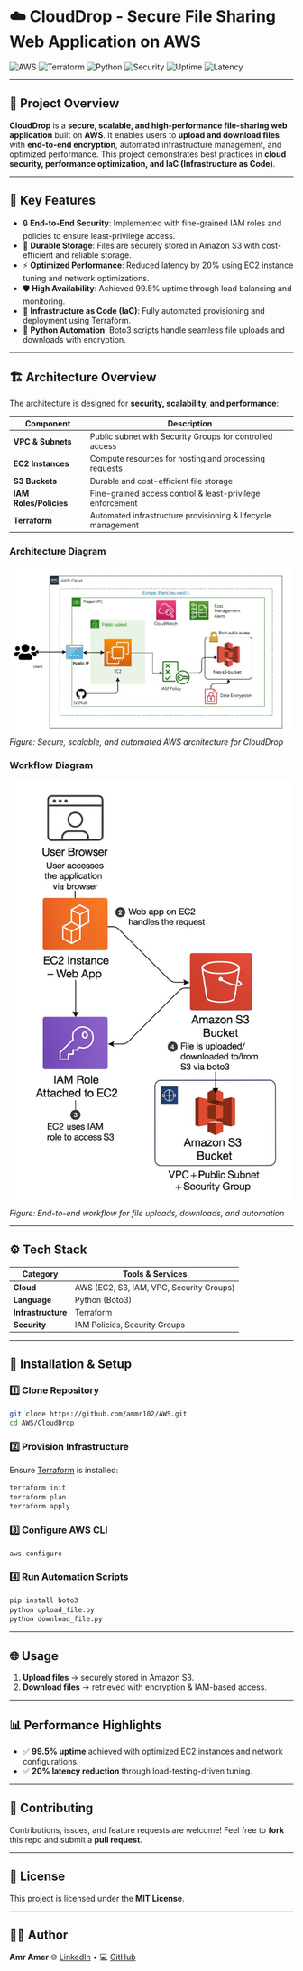 # ☁️ CloudDrop - Secure File Sharing Web Application on AWS

![AWS](https://img.shields.io/badge/AWS-Cloud-orange?logo=amazonaws\&logoColor=white)
![Terraform](https://img.shields.io/badge/IaC-Terraform-blueviolet?logo=terraform\&logoColor=white)
![Python](https://img.shields.io/badge/Python-Boto3-3776AB?logo=python\&logoColor=white)
![Security](https://img.shields.io/badge/Security-IAM-red?logo=awsiam\&logoColor=white)
![Uptime](https://img.shields.io/badge/Uptime-99.5%25-brightgreen)
![Latency](https://img.shields.io/badge/Latency-20%25_Improved-blue)

---

## 🌟 Project Overview

**CloudDrop** is a **secure, scalable, and high-performance file-sharing web application** built on **AWS**.
It enables users to **upload and download files** with **end-to-end encryption**, automated infrastructure management, and optimized performance.
This project demonstrates best practices in **cloud security, performance optimization, and IaC (Infrastructure as Code)**.

---

## 🚀 Key Features

* 🔒 **End-to-End Security**: Implemented with fine-grained IAM roles and policies to ensure least-privilege access.
* 📂 **Durable Storage**: Files are securely stored in Amazon S3 with cost-efficient and reliable storage.
* ⚡ **Optimized Performance**: Reduced latency by 20% using EC2 instance tuning and network optimizations.
* 🛡️ **High Availability**: Achieved 99.5% uptime through load balancing and monitoring.
* 🤖 **Infrastructure as Code (IaC)**: Fully automated provisioning and deployment using Terraform.
* 📝 **Python Automation**: Boto3 scripts handle seamless file uploads and downloads with encryption.

---

## 🏗️ Architecture Overview

The architecture is designed for **security, scalability, and performance**:

| Component              | Description                                                  |
| ---------------------- | ------------------------------------------------------------ |
| **VPC & Subnets**      | Public subnet with Security Groups for controlled access     |
| **EC2 Instances**      | Compute resources for hosting and processing requests        |
| **S3 Buckets**         | Durable and cost-efficient file storage                      |
| **IAM Roles/Policies** | Fine-grained access control & least-privilege enforcement    |
| **Terraform**          | Automated infrastructure provisioning & lifecycle management |

### Architecture Diagram

![CloudDrop Architecture](https://github.com/amramer101/-CloudDrop/blob/main/1745514427629.jpeg "CloudDrop Architecture")
*Figure: Secure, scalable, and automated AWS architecture for CloudDrop*

### Workflow Diagram

![CloudDrop Workflow](https://github.com/amramer101/-CloudDrop/blob/main/1745514560167.jpeg "CloudDrop Workflow")
*Figure: End-to-end workflow for file uploads, downloads, and automation*

---

## ⚙️ Tech Stack

| Category           | Tools & Services                         |
| ------------------ | ---------------------------------------- |
| **Cloud**          | AWS (EC2, S3, IAM, VPC, Security Groups) |
| **Language**       | Python (Boto3)                           |
| **Infrastructure** | Terraform                                |
| **Security**       | IAM Policies, Security Groups            |

---

## 🔧 Installation & Setup

### 1️⃣ Clone Repository

```bash
git clone https://github.com/ammr102/AWS.git
cd AWS/CloudDrop
```

### 2️⃣ Provision Infrastructure

Ensure [Terraform](https://www.terraform.io/) is installed:

```bash
terraform init
terraform plan
terraform apply
```

### 3️⃣ Configure AWS CLI

```bash
aws configure
```

### 4️⃣ Run Automation Scripts

```bash
pip install boto3
python upload_file.py
python download_file.py
```

---

## 🌐 Usage

1. **Upload files** → securely stored in Amazon S3.
2. **Download files** → retrieved with encryption & IAM-based access.

---

## 📊 Performance Highlights

* ✅ **99.5% uptime** achieved with optimized EC2 instances and network configurations.
* ✅ **20% latency reduction** through load-testing-driven tuning.

---

## 🤝 Contributing

Contributions, issues, and feature requests are welcome!
Feel free to **fork** this repo and submit a **pull request**.

---

## 📜 License

This project is licensed under the **MIT License**.

---

## 👨‍💻 Author

**Amr Amer**
🌐 [LinkedIn](https://www.linkedin.com/in/amr-amer) • 💻 [GitHub](https://github.com/ammr102)
